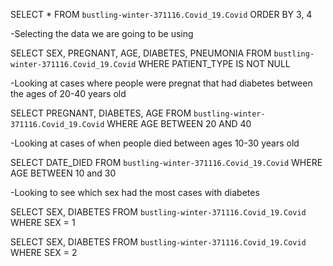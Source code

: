 SELECT *
FROM `bustling-winter-371116.Covid_19.Covid`
ORDER BY 3, 4

-Selecting the data we are going to be using

SELECT SEX, PREGNANT, AGE, DIABETES, PNEUMONIA
FROM `bustling-winter-371116.Covid_19.Covid`
WHERE PATIENT_TYPE IS NOT NULL

-Looking at cases where people were pregnat that had diabetes between the ages of 20-40 years old

SELECT PREGNANT, DIABETES, AGE
FROM `bustling-winter-371116.Covid_19.Covid`
WHERE AGE BETWEEN 20 AND 40

-Looking at cases of when people died between ages 10-30 years old

SELECT DATE_DIED
FROM `bustling-winter-371116.Covid_19.Covid`
WHERE AGE BETWEEN 10 and 30

-Looking to see which sex had the most cases with diabetes

SELECT SEX, DIABETES
FROM `bustling-winter-371116.Covid_19.Covid`
WHERE SEX = 1

SELECT SEX, DIABETES
FROM `bustling-winter-371116.Covid_19.Covid`
WHERE SEX = 2

